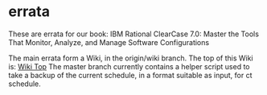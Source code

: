 # errata
These are errata for our book:
IBM Rational ClearCase 7.0: Master the Tools That Monitor, Analyze, and Manage Software Configurations

The main errata form a Wiki, in the origin/wiki branch.
The top of this Wiki is: [Wiki Top](WikiTop.md)
The master branch currently contains a helper script used to take a backup of the current schedule, in a format suitable as input, for ct schedule.
